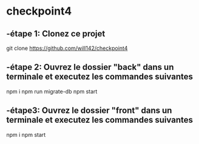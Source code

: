 # checkpoint4

-étape 1: Clonez ce projet
-
git clone https://github.com/will142/checkpoint4


-étape 2: Ouvrez le dossier "back" dans un terminale et executez les commandes suivantes
-
npm i 
npm run migrate-db
npm start

-étape3: Ouvrez le dossier "front" dans un terminale et executez les commandes suivantes
-
npm i
npm start


